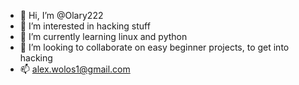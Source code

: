 - 👋 Hi, I’m @Olary222
- 👀 I’m interested in hacking stuff
- 🌱 I’m currently learning linux and python
- 💞️ I’m looking to collaborate on easy beginner projects, to get into hacking
- 📫 alex.wolos1@gmail.com
